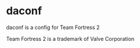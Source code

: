 # daconf
daconf is a config for Team Fortress 2










Team Fortress 2 is a trademark of Valve Corporation
